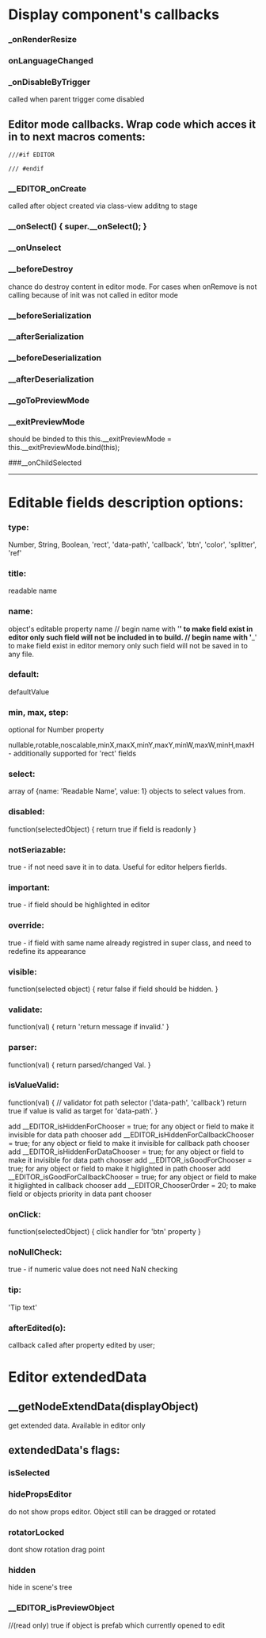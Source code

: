 
# Display component's callbacks

### _onRenderResize
### onLanguageChanged

### _onDisableByTrigger
called when parent trigger come disabled


## Editor mode callbacks. Wrap code which acces it in to next macros coments: 
```
///#if EDITOR

/// #endif
```

### __EDITOR_onCreate  
called after object created via class-view additng to stage

### __onSelect() { super.__onSelect(); }
### __onUnselect


### __beforeDestroy
chance do destroy content in editor mode. For cases when onRemove is not calling because of init was not called in editor mode

### __beforeSerialization
### __afterSerialization
### __beforeDeserialization
### __afterDeserialization

### __goToPreviewMode
### __exitPreviewMode
should be binded to this
this.__exitPreviewMode = this.__exitPreviewMode.bind(this);

###__onChildSelected


---

# Editable fields description options:

### type:
 Number, String, Boolean, 'rect', 'data-path', 'callback', 'btn', 'color', 'splitter', 'ref'

### title:
 readable name

### name:
 object's editable property name
  // begin name with '__' to make field exist in editor only
        such field will not be included in to build.
  // begin name with '___' to make field exist in editor memory only
        such field will not be saved in to any file.

### default:
 defaultValue

### min, max, step:
 optional for Number property

 nullable,rotable,noscalable,minX,maxX,minY,maxY,minW,maxW,minH,maxH - additionally supported for 'rect' fields

### select:
 array of {name: 'Readable Name', value: 1} objects to select values from.

### disabled:
 function(selectedObject) {
    return true if field is readonly
 }

### notSeriazable:
 true - if not need save it in to data. Useful for editor helpers fierlds.

### important:
 true - if field should be highlighted in editor

### override:
 true - if field with same name already registred in super class, and need to redefine its appearance

### visible:
 function(selected object) {
   retur false if field should be hidden.
 }

### validate:
 function(val) {
   return 'return message if invalid.'
 }

### parser:
 function(val) {
   return parsed/changed Val.
 }

### isValueValid:
 function(val) { // validator fot path selector ('data-path', 'callback')
   return true if value is valid as target for 'data-path'.
 }

 add __EDITOR_isHiddenForChooser = true; for any object or field to make it invisible for data path chooser
 add __EDITOR_isHiddenForCallbackChooser = true; for any object or field to make it invisible for callback path chooser
 add __EDITOR_isHiddenForDataChooser = true; for any object or field to make it invisible for data path chooser
 add __EDITOR_isGoodForChooser = true; for any object or field to make it higlighted in path chooser
 add __EDITOR_isGoodForCallbackChooser = true; for any object or field to make it higlighted in callback chooser
 add __EDITOR_ChooserOrder = 20; to make field or objects priority in data pant chooser

### onClick:
 function(selectedObject) {
   click handler for 'btn' property
 }

### noNullCheck:
 true - if numeric value does not need NaN checking

### tip:
 'Tip text'

### afterEdited(o):
  callback called after property edited by user;


# Editor extendedData
## __getNodeExtendData(displayObject)
get extended data. Available in editor only

## extendedData's flags:

### isSelected
### hidePropsEditor
do not show props editor. Object still can be dragged or rotated

### rotatorLocked
dont show rotation drag point

### hidden
hide in scene's tree

### __EDITOR_isPreviewObject
 //(read only) true if object is prefab which currently opened to edit